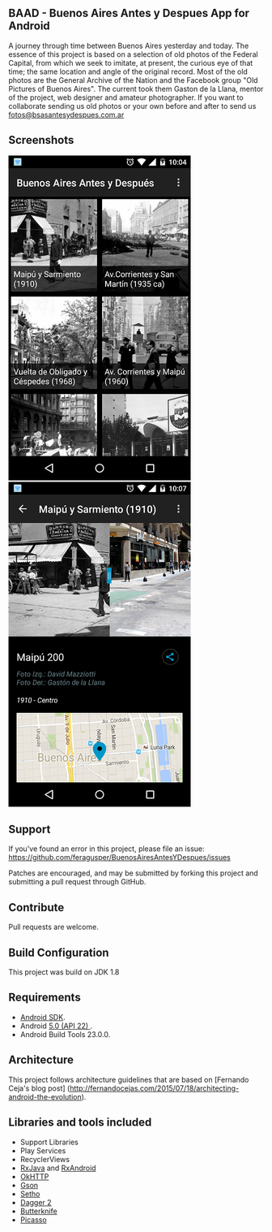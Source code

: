 BAAD - Buenos Aires Antes y Despues App for Android
-----------------
A journey through time between Buenos Aires yesterday and today. The essence of this project is based on a selection of old photos of the Federal Capital, from which we seek to imitate, at present, the curious eye of that time; the same location and angle of the original record.
Most of the old photos are the General Archive of the Nation and the Facebook group "Old Pictures of Buenos Aires". The current took them Gaston de la Llana, mentor of the project, web designer and amateur photographer.
If you want to collaborate sending us old photos or your own before and after to send us fotos@bsasantesydespues.com.ar 

Screenshots
-----------------
![Grid](/etc/grid.png?raw=true)
![Detail](/etc/detail.png?raw=true)

Support
-----------------
If you've found an error in this project, please file an issue: https://github.com/feragusper/BuenosAiresAntesYDespues/issues

Patches are encouraged, and may be submitted by forking this project and submitting a pull request through GitHub.

Contribute
-----------------
Pull requests are welcome.

Build Configuration
-----------------
This project was build on JDK 1.8

Requirements
-----------------
- [Android SDK](http://developer.android.com/sdk/index.html).
- Android [5.0 (API 22) ](http://developer.android.com/tools/revisions/platforms.html#5.0).
- Android Build Tools 23.0.0.

Architecture
-----------------
This project follows architecture guidelines that are based on [Fernando Ceja's blog post] (http://fernandocejas.com/2015/07/18/architecting-android-the-evolution). 

Libraries and tools included
-----------------
- Support Libraries
- Play Services
- RecyclerViews
- [RxJava](https://github.com/ReactiveX/RxJava) and [RxAndroid](https://github.com/ReactiveX/RxAndroid) 
- [OkHTTP](http://square.github.io/okhttp/)
- [Gson](https://github.com/google/gson/)
- [Setho](http://facebook.github.io/stetho/)
- [Dagger 2](http://google.github.io/dagger/)
- [Butterknife](https://github.com/JakeWharton/butterknife)
- [Picasso](http://square.github.io/picasso/)